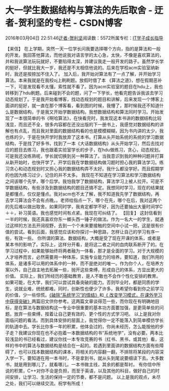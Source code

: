 
# 大一学生数据结构与算法的先后取舍 - 迂者-贺利坚的专栏 - CSDN博客

2016年03月04日 22:51:46[迂者-贺利坚](https://me.csdn.net/sxhelijian)阅读数：5572所属专栏：[IT学子成长指导](https://blog.csdn.net/column/details/itstudy.html)



【来信】
在上学期，突然一天一位学长问我要选择哪个方向，指的是算法和一般的开发。我回答他算法，而他说我对语言学的太心急，太快，不像是喜欢算法的，并和我说算法玩玩就好，不要陷得太深，并建议我走一般开发的路子。虽然学长学的挺好，但就比我大一岁，我还是不太相信他说的。后来在学校acm实验室纳新时，我还是按捺加不住入了。
加入后，我开始对算法有了一点了解，并开始学习算法。本来我就是在我校oj上刷刷题。放假时借了本 《算法之道》，想在假期恶补一下，可是发现看不太懂。索性就不看了。因为acm实验室的题目在hdu上，我也转移到了hdu刷题。后来碰到不会的题，问了一下学长，他看完题告诉我该去学习动态规划了。于是我开始看博客，找动态规划的题目和讲解，后来发现一个博客上面讲的挺好，就一直在那个博客看，看到图的时候，我懵了，那时候我还不知道什么是数据结构，于是我又开始学数据结构。我想数据结构和算法同时学习。开始发现了一本很简单的书《啊哈算法》，在快看完时，我发现这本书讲的数据结构比较浅显，而且还不全，很多内容都在还没出版的下一册书上，我感觉对数据结构的讲解也有点乱，而且我对里面的数据结构看的也是模模糊糊，因为书内讲的太少，我也练的少，于是在快开学时我放弃了这本书。打算从头开始系统的系统的学习数据结构，于是找了好多书，找到了一本《大话数据结构》从头开始学习，然后去找对应的题目去练习，我也跟着实验室学长的步子，在hdu做练习，贪心，动态规划。可是我还没练熟呢，学长就切换到另一种算法了。当我意识到我的种种问题并打算从新开始时，也快开学了。开学后我在学数据结构做习题时担心我的算法学习。练习贪心和动态规划时又担心我的数据结构弄不太好。我什么都没学好。而且假期学的也因为练习过少，记住的并不太多。
我现在不知道在学习算法和学习数据结构之间该哪个先学，哪个后学。我怕我学了数据结构，算法学习上被人拉开。可是不学数据结构，有些涉及到数据结构的题目还搞不定。我想同时学习，现在的结果就是都懂点，仅仅是懂点。我对acm也不太了解，我不知道我先学了数据结构，再去学习算法会不会有点晚。。老师给指点一下，哪个在先，哪个在后，我对这两个的先后难以做出取舍。如果同时学，我肯定都学不好，因为还要抽出大量时间学C＋＋，补习英语。我也感觉时间有点紧。我现在可纠结了。
【回复】
这封信看到一半的时候，我还真喜欢你东一榔头西一锤子的做法。作为一名大一的学生，就通过这样的方法去开阔视野，去到一个个未来要接触的空间中小试一把，这是很有价值的尝试。看到后面，我感觉应该和你探讨一种思路，怎样让自己的学习有序一些，有效一些。
你所谓的算法、数据结构，大概是受了现在开课的体系，或者是某本书的影响了。实际上，这样分开看，是将这二者之间的血肉联系断开了的。在学习过程中，如果能够始终将两者融为一体看，那才是全面的学习。对于大规模的人才培养而言，必然需要用一种体系，实施专业能力的培养。要知道，我们所用的体系，是诸多可以用的体系中的一种，而不是绝对的唯一。作为你个人，在培养方案以外，自己自主地去拓展一些，抛开这些束缚，形成自己的体系，方显出更大的价值。
实际上，我们所经历的基础教育，是人不敢也不会作个性化安排的教育。如果可能，在大学，我们可以尝试具备突破的能力。否则毕业时，都是同质的学生，说就业难，统统都难。同时，创新性也便少了许多。我希望你看到你之前学习的价值，少一些惊慌。[《破除“系统学习”的情结》](http://blog.csdn.net/sxhelijian/article/details/7841618)和[《 改变学习模式，在课外学习中获得突破》](http://blog.csdn.net/sxhelijian/article/details/7895053)两篇旧文供你参考。这两篇文章谈得范一些，而你现在有明确地目标，是在算法与数据结构这一专业中很重要的基本功方面要加强，是更简单些的问题。放弃一些束缚，按着让自己更有效的、更个性的方式学习吧。
以上是我对你面临问题的看法。而到具体安排的层面上，我觉得你一定不能落入到简单模仿学长的轨道中去。学长比你多一年的积累，他体会过的，你尚未经历，怎么能按他的步子走？我建议你现在也不必抱着一本数据结构的书“系统地学”，没有必要。两本比较浅显的书已经看过，建议你找一本专攻竞赛的书（红书、黑书，或其他）看，这样的书中的算法与数据结构是结合在一起的。若遇到里面讲的数据结构方面有些障碍了，也可以找本数据结构的课本，将相关的内容翻一翻，不排除将某段的内容深入学一下。要知道在用一本书时，不是拿到书，就从头到尾说要细读下去。大多数书，就是用到哪儿了，就看哪儿。一本书做主线，其余的都是帮衬。
有你信中所说的积累，C++对你不会是负担，而至于英语，以及其他的科目，做好自己的时间安排，让学习、生活的保持一定的节奏，都不是问题。
以上是我的观点，未尽之处，我们可以继续交流。祝学有所成！

